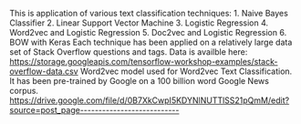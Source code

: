 This is application of various text classification techniques: 1. Naive Bayes Classifier 2. Linear Support Vector Machine 
3. Logistic Regression 4. Word2vec and Logistic Regression 5. Doc2vec and Logistic Regression 6. BOW with Keras
Each technique has been applied on a relatively large data set of Stack Overflow questions and tags. 
Data is availble here: https://storage.googleapis.com/tensorflow-workshop-examples/stack-overflow-data.csv
Word2vec model used for Word2vec Text Classification. It has been pre-trained by Google on a 100 billion word Google News corpus. https://drive.google.com/file/d/0B7XkCwpI5KDYNlNUTTlSS21pQmM/edit?source=post_page---------------------------  
